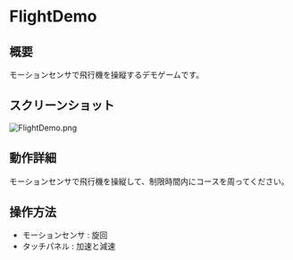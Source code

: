# FlightDemo

## 概要
モーションセンサで飛行機を操縦するデモゲームです。

## スクリーンショット
![FlightDemo.png](https://github.com/nekoharuyuki/PSM/blob/master/sample/demo/FlightDemo/screenshot/FlightDemo.png)

## 動作詳細
モーションセンサで飛行機を操縦して、制限時間内にコースを周ってください。

## 操作方法
* モーションセンサ : 旋回
* タッチパネル : 加速と減速
